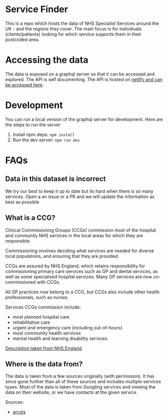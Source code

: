 # Service Finder

This is a repo which hosts the data of NHS Specialist Services around the UK - and the regions they cover. The main focus is for indivdiuals (clients/patients) looking for which service supports them in their postcoded area.

# Accessing the data

The data is exposed on a graphql server so that it can be accessed and explored. The API is self documenting. The API is hosted on [netlify and can be accessed here](https://servicefinder.acecentre.net/graphql).

# Development

You can run a local version of the graphql server for development. Here are the steps to run the server

1. Install npm deps: `npm install`
2. Run the dev server: `npm run dev`

# FAQs

## Data in this dataset is incorrect

We try our best to keep it up to date but its hard when there is so many services. Open a an issue or a PR and we will update the information as best as possible

## What is a CCG?

Clinical Commissioning Groups (CCGs) commission most of the hospital and community NHS services in the local areas for which they are responsible.

Commissioning involves deciding what services are needed for diverse local populations, and ensuring that they are provided.

CCGs are assured by NHS England, which retains responsibility for commissioning primary care services such as GP and dental services, as well as some specialised hospital services. Many GP services are now co-commissioned with CCGs.

All GP practices now belong to a CCG, but CCGs also include other health professionals, such as nurses.

Services CCGs commission include:

- most planned hospital care
- rehabilitative care
- urgent and emergency care (including out-of-hours)
- most community health services
- mental health and learning disability services.

[Description taken from NHS England](https://www.england.nhs.uk/ccgs/)

## Where is the data from?

The data is taken from a few sources originally (with permission). It has since gone further than all of these sources and includes multiple services types. Most of the data is taken from Googling services and viewing the data on their website, or we have contacts at the given service.

Sources:

- [arcgis](https://hub.arcgis.com/datasets/ons::clinical-commissioning-groups-april-2019-names-and-codes-in-england)
